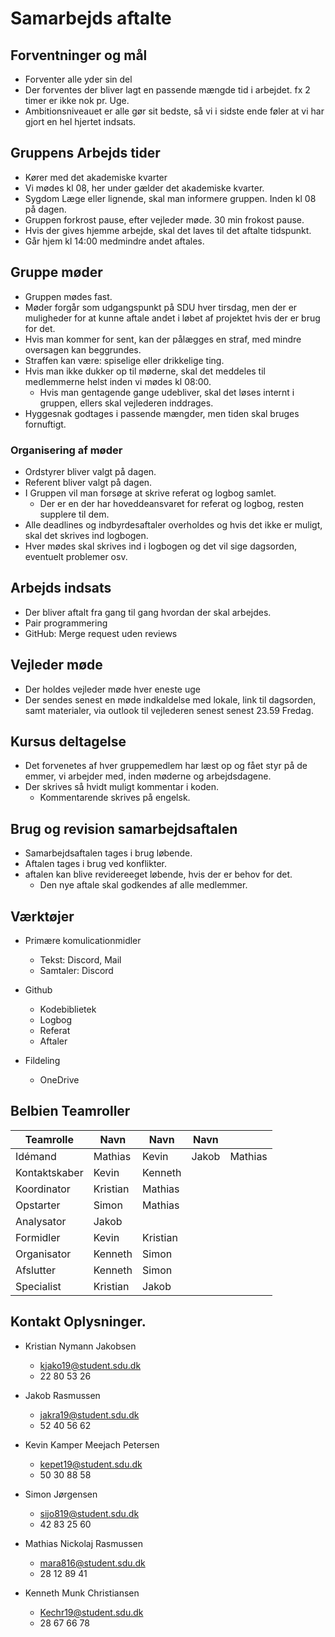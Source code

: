 # Samarbejds aftalte

## Forventninger og mål
- Forventer alle yder sin del
- Der forventes der bliver lagt en passende mængde tid i arbejdet. fx 2 timer er ikke nok pr. Uge.
- Ambitionsniveauet er alle gør sit bedste, så vi i sidste ende føler at vi har gjort en hel hjertet indsats.

## Gruppens Arbejds tider
- Kører med det akademiske kvarter
- Vi mødes kl 08, her under gælder det akademiske kvarter.
- Sygdom Læge eller lignende, skal man informere gruppen. Inden kl 08 på dagen.
- Gruppen forkrost pause, efter vejleder møde. 30 min frokost pause.
- Hvis der gives hjemme arbejde, skal det laves til det aftalte tidspunkt.
- Går hjem kl 14:00 medmindre andet aftales.

## Gruppe møder
- Gruppen mødes fast.
- Møder forgår som udgangspunkt på SDU hver tirsdag, men der er muligheder for at kunne aftale andet i løbet af projektet hvis der er brug for det.
- Hvis man kommer for sent, kan der pålægges en straf, med mindre oversagen kan beggrundes.
- Straffen kan være: spiselige eller drikkelige ting.
- Hvis man ikke dukker op til møderne, skal det meddeles til medlemmerne helst inden vi mødes kl 08:00.
	- Hvis man gentagende gange udebliver, skal det løses internt i gruppen, ellers skal vejlederen inddrages.
- Hyggesnak godtages i passende mængder, men tiden skal bruges fornuftigt.

###  Organisering af møder
- Ordstyrer bliver valgt på dagen.
- Referent bliver valgt på dagen.
- I Gruppen vil man forsøge at skrive referat og logbog samlet.
	* Der er en der har hoveddeansvaret for referat og logbog, resten supplere til dem.
- Alle deadlines og indbyrdesaftaler overholdes og hvis det ikke er muligt, skal det skrives ind logbogen.
- Hver mødes skal skrives ind i logbogen og det vil sige  dagsorden, eventuelt problemer osv.


## Arbejds indsats
- Der bliver aftalt fra gang til gang hvordan der skal arbejdes.
- Pair programmering
- GitHub: Merge request uden reviews  

## Vejleder møde
- Der holdes vejleder møde hver eneste uge
- Der sendes senest en møde indkaldelse med lokale, link til dagsorden, samt materialer, via outlook til vejlederen senest senest 23.59 Fredag.

## Kursus deltagelse
- Det forvenetes af hver gruppemedlem har læst op og fået styr på de emmer, vi arbejder med, inden møderne og arbejdsdagene.
- Der skrives så hvidt muligt kommentar i koden.
	- Kommentarende skrives på engelsk.


## Brug og revision samarbejdsaftalen
- Samarbejdsaftalen tages i brug løbende.
- Aftalen tages i brug ved konflikter.
- aftalen kan blive revidereeget løbende, hvis der er behov for det.
	- Den nye aftale skal godkendes af alle medlemmer.


## Værktøjer
- Primære komulicationmidler
	- Tekst: Discord, Mail
	- Samtaler: Discord

- Github
	- Kodebiblietek
	- Logbog
	- Referat
	- Aftaler

- Fildeling
	- OneDrive


## Belbien Teamroller

| Teamrolle     | Navn     | Navn    | Navn  |         |
| ---           | ---      | ---     | ---   | ---     |
| Idémand       | Mathias  | Kevin   | Jakob | Mathias |
| Kontaktskaber | Kevin    | Kenneth |       |         |
| Koordinator   | Kristian | Mathias |       |         |
| Opstarter     | Simon    | Mathias |       |         |
| Analysator    | Jakob    |         |       |         |
| Formidler     | Kevin    | Kristian |       |         |
| Organisator   | Kenneth  | Simon   |       |         |
| Afslutter     | Kenneth  | Simon   |       |         |
| Specialist    | Kristian | Jakob   |       |         |


## Kontakt Oplysninger.
- Kristian Nymann Jakobsen
	- kjako19@student.sdu.dk
	- 22 80 53 26


- Jakob Rasmussen
	- jakra19@student.sdu.dk
	- 52 40 56 62


- Kevin Kamper Meejach Petersen
	- kepet19@student.sdu.dk
	- 50 30 88 58


- Simon Jørgensen
	- sijo819@student.sdu.dk
	- 42 83 25 60


- Mathias Nickolaj Rasmussen
	- mara816@student.sdu.dk
	- 28 12 89 41


- Kenneth Munk Christiansen
	- Kechr19@student.sdu.dk
	- 28 67 66 78
